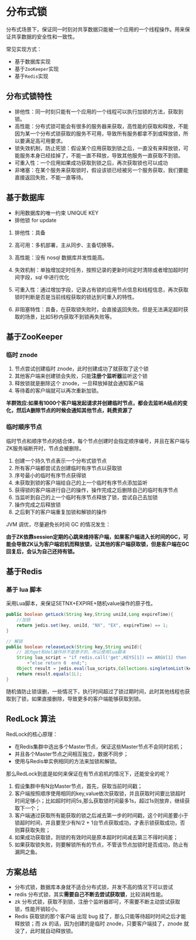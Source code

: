 # 分布式锁

分布式场景下，保证同一时刻对共享数据只能被一个应用的一个线程操作。用来保证共享数据的安全性和一致性。

常见实现方式：

- 基于数据库实现
- 基于`ZooKeeper`实现
- 基于`Redis`实现

## 分布式锁特性

- 排他性：同一时刻只能有一个应用的一个线程可以执行加锁的方法，获取到锁。
- 高性能：分布式锁可能会有很多的服务器来获取，高性能的获取和释放，不能因为某一个分布式锁获取的服务不可用，导致所有服务都拿不到或释放锁，所以要满足高可用要求。
- 锁失效机制，防止死锁：假设某个应用获取到锁之后，一直没有来释放锁，可能服务本身已经挂掉了，不能一直不释放，导致其他服务一直获取不到锁。
- 可重入性：一个应用如果成功获取到锁之后，再次获取锁也可以成功
- 非堵塞：在某个服务来获取锁时，假设该锁已经被另一个服务获取，我们要能直接返回失败，不能一直等待。

## 基于数据库

- 利用数据库的唯一约束 UNIQUE KEY
- 排他锁 for update

1. 排他性：具备

2. 高可用：多机部署，主从同步、主备切换等。

3. 高性能：没有 nosql 数据库并发性能高。

4. 失效机制：单独增加定时任务，按照记录的更新时间定时清除或者增加超时时间字段，sql 中进行优化

5. 可重入性：通过增加字段，记录占有锁的应用节点信息和线程信息，再次获取锁时判断是否是当前线程获取的锁达到可重入的特性。

6. 非阻塞特性：具备，在获取锁失败时，会直接返回失败。但是无法满足超时获取的场景，比如5秒内获取不到锁再失败等。

## 基于ZooKeeper

### 临时 znode

1. 节点尝试创建临时 znode，此时创建成功了就获取了这个锁
2. 其他客户端来创建锁会失败，只能**注册个监听器**监听这个锁
3. 释放锁就是删除这个 znode，一旦释放掉就会通知客户端
4. 等待着的客户端就可以再次重新加锁。

**羊群效应:如果有1000个客户端发起请求并创建临时节点，都会去监听A结点的变化，然后A删除节点的时候会通知其他节点，耗费资源了**  

### 临时顺序节点

临时节点和顺序节点的结合体，每个节点创建时会指定顺序编号，并且在客户端与ZK服务端断开时，节点会被删除。

1. 创建一个持久节点表示一个分布式锁节点
2. 所有客户端都尝试去创建临时有序节点以获取锁
3. 序号最小的临时有序节点获得锁
4. 未获取到锁的客户端给自己的上一个临时有序节点添加监听
5. 获得锁的客户端进行自己的操作，操作完成之后删除自己的临时有序节点
6. 当监听到自己的上一个临时有序节点释放了锁，尝试自己去加锁
7. 操作完成之后释放锁
8. 之后剩下的客户端重复加锁和解锁的操作

JVM 调优，尽量避免长时间 GC 的情况发生：

**由于ZK依靠session定期的心跳来维持客户端，如果客户端进入长时间的GC，可能会导致ZK认为客户端宕机而释放锁，让其他的客户端获取锁，但是客户端在GC回复后，会认为自己还持有锁。**

## 基于Redis

### 基于 lua 脚本

采用Lua脚本，来保证SETNX+EXPIRE+随机value操作的原子性。

```java
public boolean getLock(String key,String uniId,Long expireTime){
    //加锁
    return jedis.set(key, uniId, "NX", "EX", expireTime) == 1;
}

// 解锁
public boolean releaseLock(String key,String uniId){
    // 因为get和del操作并不是原子的，所以使用lua脚本
    String lua_script = "if redis.call('get',KEYS[1]) == ARGV[1] then  return redis.call('del',KEYS[1]) 
        +"else return 0  end;";
    Object result = jedis.eval(lua_scripts,Collections.singletonList(key),Collections.singletonList(uniId));
    return result.equals(1L);
}
```

随机值防止锁误删，一些情况下，执行时间超过了锁过期时间，此时其他线程也获取到了锁，如果直接删除，导致更多的客户端能够获取到锁。

## RedLock 算法

RedLock的核心原理：

- 在Redis集群中选出多个Master节点，保证这些Master节点不会同时宕机；
- 并且各个Master节点之间相互独立，数据不同步；
- 使用与Redis单实例相同的方法来加锁和解锁。



那么RedLock到底是如何来保证在有节点宕机的情况下，还能安全的呢？

1. 假设集群中有N台Master节点，首先，获取当前时间戳；
2. 客户端按照顺序使用相同的key,value依次获取锁，并且获取时间要比锁超时时间足够小；比如超时时间5s,那么获取锁时间最多1s，超过1s则放弃，继续获取下一个；
3. 客户端通过获取所有能获取的锁之后减去第一步的时间戳，这个时间差要小于锁超时时间，并且要至少有N/2 + 1台节点获取成功，才表示锁获取成功，否则算获取失败；
4. 如果成功获取锁，则锁的有效时间是原本超时时间减去第三不得时间差；
5. 如果获取锁失败，则要解锁所有的节点，不管该节点加锁时是否成功，防止有漏网之鱼。

## 方案总结

- 分布式锁，数据库本身就不适合分布式锁，并发不高的情况下可以尝试
- redis 分布式锁，其实**需要自己不断去尝试获取锁**，比较消耗性能。
- zk 分布式锁，获取不到锁，注册个监听器即可，不需要不断主动尝试获取锁，性能开销较小。
- Redis 获取锁的那个客户端 出现 bug 挂了，那么只能等待超时时间之后才能释放锁；而 zk 的话，因为创建的是临时 znode，只要客户端挂了，znode 就没了，此时就自动释放锁。